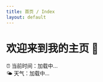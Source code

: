 ```yaml
---
title: 首页 / Index
layout: default
---
```


# 欢迎来到我的主页 👋

<div id="time-box">⏰ 当前时间：加载中...</div>
<div id="weather-box">🌤 天气：加载中...</div>

<script>
// ========== 显示当前时间 ==========
function updateTime() {
  const now = new Date();
  document.getElementById("time-box").innerHTML =
    "⏰ 当前时间：" + now.toLocaleString();
}
setInterval(updateTime, 1000);
updateTime();
